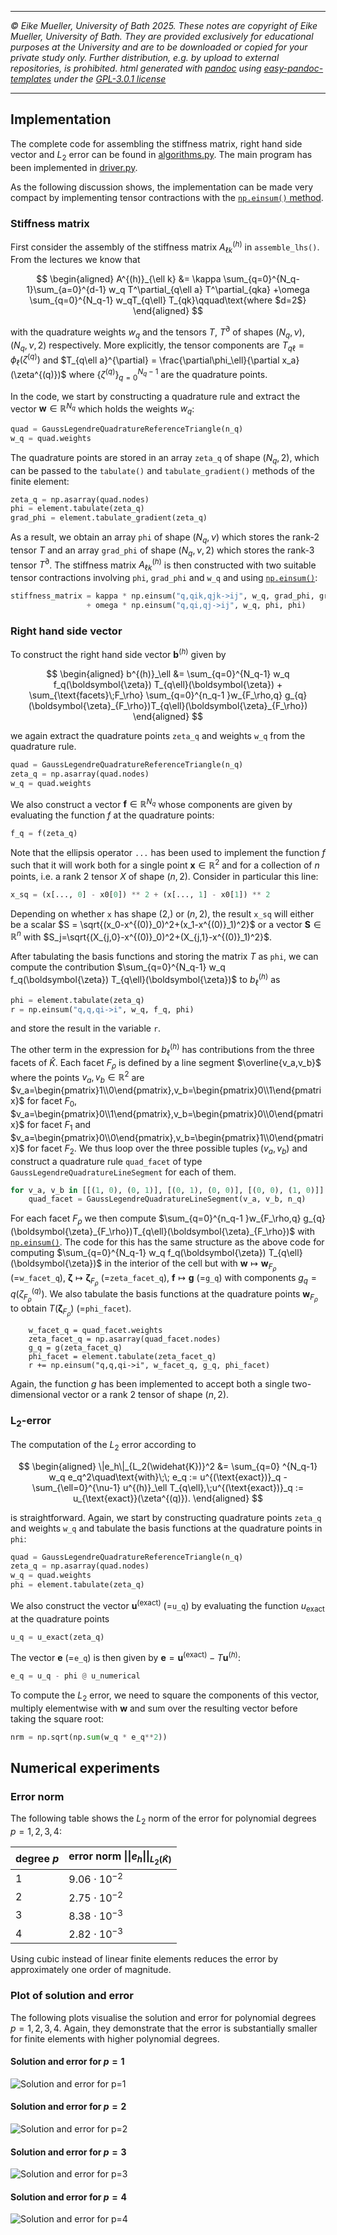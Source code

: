 ----

*&#169; Eike Mueller, University of Bath 2025. These notes are copyright of Eike Mueller, University of Bath. They are provided exclusively for educational purposes at the University and are to be downloaded or copied for your private study only. Further distribution, e.g. by upload to external repositories, is prohibited. html generated with [pandoc](https://pandoc.org/) using [easy-pandoc-templates](https://github.com/ryangrose/easy-pandoc-templates) under the [GPL-3.0.1 license](https://github.com/ryangrose/easy-pandoc-templates?tab=GPL-3.0-1-ov-file#readme)*

----
## Implementation
The complete code for assembling the stiffness matrix, right hand side vector and $L_2$ error can be found in [algorithms.py](algorithms.py). The main program has been implemented in [driver.py](driver.py).

As the following discussion shows, the implementation can be made very compact by implementing tensor contractions with the [`np.einsum()` method](https://numpy.org/doc/stable/reference/generated/numpy.einsum.html).

### Stiffness matrix
First consider the assembly of the stiffness matrix $A^{(h)}_{\ell k}$ in `assemble_lhs()`. From the lectures we know that

$$
\begin{aligned}
A^{(h)}_{\ell k} &=  \kappa \sum_{q=0}^{N_q-1}\sum_{a=0}^{d-1} w_q  T^\partial_{q\ell a} T^\partial_{qka} 
+\omega \sum_{q=0}^{N_q-1} w_qT_{q\ell} T_{qk}\qquad\text{where $d=2$}
\end{aligned}
$$

with the quadrature weights $w_q$ and the tensors $T$, $T^\partial$ of shapes $(N_q,\nu)$, $(N_q,\nu,2)$ respectively. More explicitly, the tensor components are $T_{q\ell} = \phi_\ell(\zeta^{(q)})$ and $T_{q\ell a}^{\partial} = \frac{\partial\phi_\ell}{\partial x_a}(\zeta^{(q)})$ where $\{\zeta^{(q)}\}_{q=0}^{N_q-1}$ are the quadrature points.

In the code, we start by constructing a quadrature rule and extract the vector $\boldsymbol{w}\in\mathbb{R}^{N_q}$ which holds the weights $w_q$:
```Python
quad = GaussLegendreQuadratureReferenceTriangle(n_q)
w_q = quad.weights
```
The quadrature points are stored in an array `zeta_q` of shape $(N_q,2)$, which can be passed to the `tabulate()` and `tabulate_gradient()` methods of the finite element:

```Python
zeta_q = np.asarray(quad.nodes)
phi = element.tabulate(zeta_q)
grad_phi = element.tabulate_gradient(zeta_q)
```

As a result, we obtain an array `phi` of shape $(N_q,\nu)$ which stores the rank-2 tensor $T$ and an array `grad_phi` of shape $(N_q,\nu,2)$ which stores the rank-3 tensor $T^\partial$. The stiffness matrix $A^{(h)}_{\ell k}$ is then constructed with two suitable tensor contractions involving `phi`, `grad_phi` and `w_q` and using [`np.einsum()`](https://numpy.org/doc/stable/reference/generated/numpy.einsum.html):

```Python
stiffness_matrix = kappa * np.einsum("q,qik,qjk->ij", w_q, grad_phi, grad_phi) 
                 + omega * np.einsum("q,qi,qj->ij", w_q, phi, phi)
```

### Right hand side vector
To construct the right hand side vector $\boldsymbol{b}^{(h)}$ given by

$$
\begin{aligned}
b^{(h)}_\ell &= \sum_{q=0}^{N_q-1} w_q f_q(\boldsymbol{\zeta}) T_{q\ell}(\boldsymbol{\zeta}) + \sum_{\text{facets}\;F_\rho} \sum_{q=0}^{n_q-1 }w_{F_\rho,q} g_{q}(\boldsymbol{\zeta}_{F_\rho})T_{q\ell}(\boldsymbol{\zeta}_{F_\rho})
\end{aligned}
$$


we again extract the quadrature points `zeta_q` and weights `w_q` from the quadrature rule. 
```Python
quad = GaussLegendreQuadratureReferenceTriangle(n_q)
zeta_q = np.asarray(quad.nodes)
w_q = quad.weights
```
We also construct a vector $\boldsymbol{f}\in\mathbb{R}^{N_q}$ whose components are given by evaluating the function $f$ at the quadrature points:
```Python
f_q = f(zeta_q)
```
Note that the ellipsis operator `...` has been used to implement the function $f$ such that it will work both for a single point $\boldsymbol{x}\in \mathbb{R}^2$ and for a collection of $n$ points, i.e. a rank 2 tensor $X$ of shape $(n,2)$. Consider in particular this line:

```Python
x_sq = (x[..., 0] - x0[0]) ** 2 + (x[..., 1] - x0[1]) ** 2
```

Depending on whether `x` has shape $(2,)$ or $(n,2)$, the result `x_sq` will either be a scalar $S = \sqrt{(x_0-x^{(0)}_0)^2+(x_1-x^{(0)}_1)^2}$ or a vector $\boldsymbol{S}\in\mathbb{R}^n$ with $S_j=\sqrt{(X_{j,0}-x^{(0)}_0)^2+(X_{j,1}-x^{(0)}_1)^2}$.

After tabulating the basis functions and storing the matrix $T$ as `phi`, we can compute the contribution $\sum_{q=0}^{N_q-1} w_q f_q(\boldsymbol{\zeta}) T_{q\ell}(\boldsymbol{\zeta})$ to $b^{(h)}_\ell$ as
```Python
phi = element.tabulate(zeta_q)
r = np.einsum("q,q,qi->i", w_q, f_q, phi)
```
and store the result in the variable `r`.

The other term in the expression for $b^{(h)}_\ell$ has contributions from the three facets of $\widehat{K}$. Each facet $F_\rho$ is defined by a line segment $\overline{v_a,v_b}$ where the points $v_a,v_b\in\mathbb{R}^{2}$ are $v_a=\begin{pmatrix}1\\0\end{pmatrix},v_b=\begin{pmatrix}0\\1\end{pmatrix}$ for facet $F_0$, $v_a=\begin{pmatrix}0\\1\end{pmatrix},v_b=\begin{pmatrix}0\\0\end{pmatrix}$ for facet $F_1$ and $v_a=\begin{pmatrix}0\\0\end{pmatrix},v_b=\begin{pmatrix}1\\0\end{pmatrix}$ for facet $F_2$. We thus loop over the three possible tuples $(v_a,v_b)$ and construct a quadrature rule `quad_facet` of type `GaussLegendreQuadratureLineSegment` for each of them.
```Python
for v_a, v_b in [[(1, 0), (0, 1)], [(0, 1), (0, 0)], [(0, 0), (1, 0)]]:
    quad_facet = GaussLegendreQuadratureLineSegment(v_a, v_b, n_q)
```
For each facet $F_\rho$ we then compute $\sum_{q=0}^{n_q-1 }w_{F_\rho,q} g_{q}(\boldsymbol{\zeta}_{F_\rho})T_{q\ell}(\boldsymbol{\zeta}_{F_\rho})$ with [`np.einsum()`](https://numpy.org/doc/stable/reference/generated/numpy.einsum.html). The code for this has the same structure as the above code for computing $\sum_{q=0}^{N_q-1} w_q f_q(\boldsymbol{\zeta}) T_{q\ell}(\boldsymbol{\zeta})$ in the interior of the cell but with $\boldsymbol{w}\mapsto \boldsymbol{w}_{F_{\rho}}$ (=`w_facet_q`), $\boldsymbol{\zeta} \mapsto \boldsymbol{\zeta}_{F_{\rho}}$ (=`zeta_facet_q`), $\boldsymbol{f}\mapsto \boldsymbol{g}$ (=`g_q`) with components $g_q=q(\zeta_{F_\rho}^{(q)})$. We also tabulate the basis functions at the quadrature points $\boldsymbol{w}_{F_\rho}$ to obtain $T(\boldsymbol{\zeta}_{F_{\rho}})$ (=`phi_facet`).
```Pythom
    w_facet_q = quad_facet.weights
    zeta_facet_q = np.asarray(quad_facet.nodes)
    g_q = g(zeta_facet_q)
    phi_facet = element.tabulate(zeta_facet_q)
    r += np.einsum("q,q,qi->i", w_facet_q, g_q, phi_facet)
```
Again, the function $g$ has been implemented to accept both a single two-dimensional vector or a rank 2 tensor of shape $(n,2)$.
### $\boldsymbol{L_2}$-error
The computation of the $L_2$ error according to

$$
\begin{aligned}
\|e_h\|_{L_2(\widehat{K})}^2 &=  \sum_{q=0} ^{N_q-1} w_q e_q^2\quad\text{with}\;\; e_q := u^{(\text{exact})}_q - \sum_{\ell=0}^{\nu-1} u^{(h)}_\ell T_{q\ell},\;u^{(\text{exact})}_q := u_{\text{exact}}(\zeta^{(q)}).
\end{aligned}
$$

is straightforward. Again, we start by constructing quadrature points `zeta_q` and weights `w_q` and tabulate the basis functions at the quadrature points in `phi`:

```Python
quad = GaussLegendreQuadratureReferenceTriangle(n_q)
zeta_q = np.asarray(quad.nodes)
w_q = quad.weights
phi = element.tabulate(zeta_q)
```

We also construct the vector $\boldsymbol{u}^{(\text{exact})}$ (=`u_q`) by evaluating the function $u_{\text{exact}}$ at the quadrature points

```Python
u_q = u_exact(zeta_q)
```
The vector $\boldsymbol{e}$ (=`e_q`) is then given by $\boldsymbol{e}=\boldsymbol{u}^{(\text{exact})}-T \boldsymbol{u}^{(h)}$:
```Python
e_q = u_q - phi @ u_numerical
```
To compute the $L_2$ error, we need to square the components of this vector, multiply elementwise with $\boldsymbol{w}$ and sum over the resulting vector before taking the square root:
```Python
nrm = np.sqrt(np.sum(w_q * e_q**2))
```

## Numerical experiments

### Error norm
The following table shows the $L_2$ norm of the error for polynomial degrees $p=1,2,3,4$:

| degree $p$ | error norm $\|\|e_h\|\|_{L_2(\widehat{K})}$ |
| ---------- | ---------------------------- |
|         1  |          $9.06\cdot 10^{-2}$ |
|         2  |          $2.75\cdot 10^{-2}$ |
|         3  |          $8.38\cdot 10^{-3}$ |
|         4  |          $2.82\cdot 10^{-3}$ |

Using cubic instead of linear finite elements reduces the error by approximately one order of magnitude.

### Plot of solution and error
The following plots visualise the solution and error for polynomial degrees $p=1,2,3,4$. Again, they demonstrate that the error is substantially smaller for finite elements with higher polynomial degrees.

#### Solution and error for $p=1$
![Solution and error for $p=1$](triangle_solution_01.png)

#### Solution and error for $p=2$
![Solution and error for $p=2$](triangle_solution_02.png)

#### Solution and error for $p=3$
![Solution and error for $p=3$](triangle_solution_03.png)

#### Solution and error for $p=4$
![Solution and error for $p=4$](triangle_solution_04.png)
